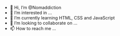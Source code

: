- 👋 Hi, I’m @Nomaddiction
- 👀 I’m interested in ...
- 🌱 I’m currently learning HTML, CSS and JavaScript
- 💞️ I’m looking to collaborate on ...
- 📫 How to reach me ...

<!---
Nomaddiction/Nomaddiction is a ✨ special ✨ repository because its `README.md` (this file) appears on your GitHub profile.
You can click the Preview link to take a look at your changes.
--->
